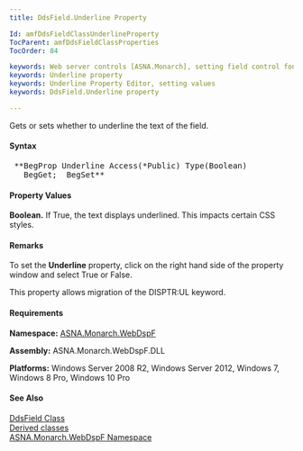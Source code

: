 ```yaml
---
title: DdsField.Underline Property

Id: amfDdsFieldClassUnderlineProperty
TocParent: amfDdsFieldClassProperties
TocOrder: 84

keywords: Web server controls [ASNA.Monarch], setting field control font color
keywords: Underline property
keywords: Underline Property Editor, setting values
keywords: DdsField.Underline property

---
```


Gets or sets whether to underline the text of the field.

#### Syntax
<pre class="prettyprint"> **BegProp Underline Access(*Public) Type(Boolean)
   BegGet;  BegSet** </pre>

#### Property Values
**Boolean.** If True, the text displays underlined. This impacts certain CSS styles.

#### Remarks
To set the **Underline** property, click on the right hand side of the property window and select True or False.

This property allows migration of the DISPTR:UL keyword.

#### Requirements
**Namespace:** [ASNA.Monarch.WebDspF](amfWebDspFNamespace.html)

**Assembly:** ASNA.Monarch.WebDspF.DLL

**Platforms:** Windows Server 2008 R2, Windows Server 2012, Windows 7, Windows 8 Pro, Windows 10 Pro

#### See Also
[DdsField Class](amfDdsFieldClass.html) <br clear="none" /> [ Derived classes](amfDdsFieldClassDerivedClasses.html) <br clear="none" />[ ASNA.Monarch.WebDspF Namespace](amfWebDspFNamespace.html)
